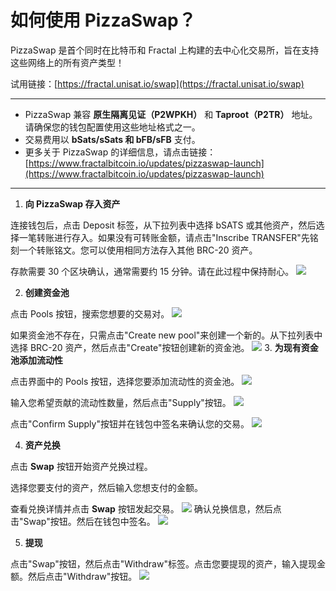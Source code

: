 # 如何使用 PizzaSwap？

PizzaSwap 是首个同时在比特币和 Fractal 上构建的去中心化交易所，旨在支持这些网络上的所有资产类型！

试用链接：[https://fractal.unisat.io/swap](https://fractal.unisat.io/swap)

---

* PizzaSwap 兼容 **原生隔离见证（P2WPKH）** 和 **Taproot（P2TR）** 地址。请确保您的钱包配置使用这些地址格式之一。
* 交易费用以 **bSats/sSats 和 bFB/sFB** 支付。
* 更多关于 PizzaSwap 的详细信息，请点击链接：[https://www.fractalbitcoin.io/updates/pizzaswap-launch](https://www.fractalbitcoin.io/updates/pizzaswap-launch)

---

1. **向 PizzaSwap 存入资产**

连接钱包后，点击 Deposit 标签，从下拉列表中选择 bSATS 或其他资产，然后选择一笔转账进行存入。如果没有可转账金额，请点击"Inscribe TRANSFER"先铭刻一个转账铭文。您可以使用相同方法存入其他 BRC-20 资产。

存款需要 30 个区块确认，通常需要约 15 分钟。请在此过程中保持耐心。
![](/fractalbitcoin/fractal-33.avif)

2. **创建资金池**

点击 Pools 按钮，搜索您想要的交易对。
![](/fractalbitcoin/fractal-34.avif)

如果资金池不存在，只需点击"Create new pool"来创建一个新的。从下拉列表中选择 BRC-20 资产，然后点击"Create"按钮创建新的资金池。
![](/fractalbitcoin/fractal-35.avif)
3. **为现有资金池添加流动性**

点击界面中的 Pools 按钮，选择您要添加流动性的资金池。
![](/fractalbitcoin/fractal-36.avif)

输入您希望贡献的流动性数量，然后点击"Supply"按钮。
![](/fractalbitcoin/fractal-37.avif)

点击"Confirm Supply"按钮并在钱包中签名来确认您的交易。
![](/fractalbitcoin/fractal-38.avif)

4. **资产兑换**

点击 **Swap** 按钮开始资产兑换过程。

选择您要支付的资产，然后输入您想支付的金额。

查看兑换详情并点击 **Swap** 按钮发起交易。
![](/fractalbitcoin/fractal-39.avif)
确认兑换信息，然后点击"Swap"按钮。然后在钱包中签名。
![](/fractalbitcoin/fractal-40.png)

5. **提现**

点击"Swap"按钮，然后点击"Withdraw"标签。点击您要提现的资产，输入提现金额。然后点击"Withdraw"按钮。
![](/fractalbitcoin/fractal-41.avif)